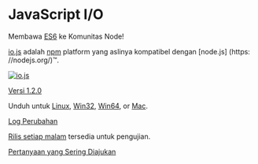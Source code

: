 # JavaScript I/O

Membawa [ES6](es6.html) ke Komunitas Node!

[io.js](https://github.com/iojs/io.js) adalah [npm](https://www.npmjs.org/) platform yang aslinya kompatibel dengan [node.js] (https: //nodejs.org/)™.

[![io.js](../images/1.0.0.png)](https://iojs.org/dist/v1.2.0/)

[Versi 1.2.0](https://iojs.org/dist/v1.2.0/)


Unduh untuk
[Linux](https://iojs.org/dist/v1.2.0/iojs-v1.2.0-linux-x64.tar.xz),
[Win32](https://iojs.org/dist/v1.2.0/iojs-v1.2.0-x86.msi), [Win64](https://iojs.org/dist/v1.2.0/iojs-v1.2.0-x64.msi),
or
[Mac](https://iojs.org/dist/v1.2.0/iojs-v1.2.0.pkg).


[Log Perubahan](https://github.com/iojs/io.js/blob/v1.x/CHANGELOG.md)

[Rilis setiap malam](https://iojs.org/download/nightly/) tersedia untuk pengujian.

[Pertanyaan yang Sering Diajukan](/faq.html)